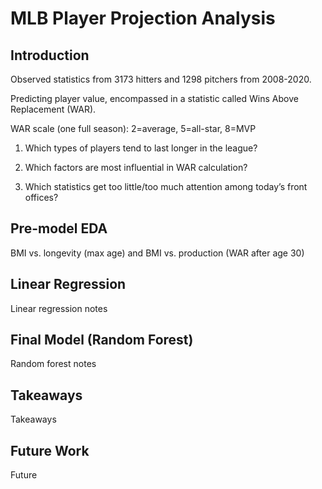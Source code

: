 # MLB Player Projection Analysis

## Introduction
Observed statistics from 3173 hitters and 1298 pitchers from 2008-2020.

Predicting player value, encompassed in a statistic called Wins Above Replacement (WAR).

WAR scale (one full season): 2=average, 5=all-star, 8=MVP

1. Which types of players tend to last longer in the league?

2. Which factors are most influential in WAR calculation?

3. Which statistics get too little/too much attention among today’s front offices?


## Pre-model EDA
BMI vs. longevity (max age) and BMI vs. production (WAR after age 30)

## Linear Regression
Linear regression notes

## Final Model (Random Forest)
Random forest notes

## Takeaways
Takeaways

## Future Work
Future
